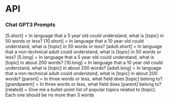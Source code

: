# API

### Chat GPT3 Prompts

[5.short] = In language that a 5 year old could understand, what is [topic] in 50 words or less?
[10.short] = In language that a 10 year old could understand, what is [topic] in 50 words or less?
[adult.short] = In language that a non-technical adult could understand, what is [topic] in 50 words or less?
[5.long] = In language that a 5 year old could understand, what is [topic] in about 200 words?
[10.long] = In language that a 10 year old could understand, what is [topic] in about 200 words?
[adult.long] = In language that a non-technical adult could understand, what is [topic] in about 200 words?
[parent] = In three words or less, what field does [topic] belong to?
[grandparent] = In three words or less, what field does [parent] belong to?
[related] = Give me a bullet-point list of popular topics related to [topic]. Each one should be no more than 3 words